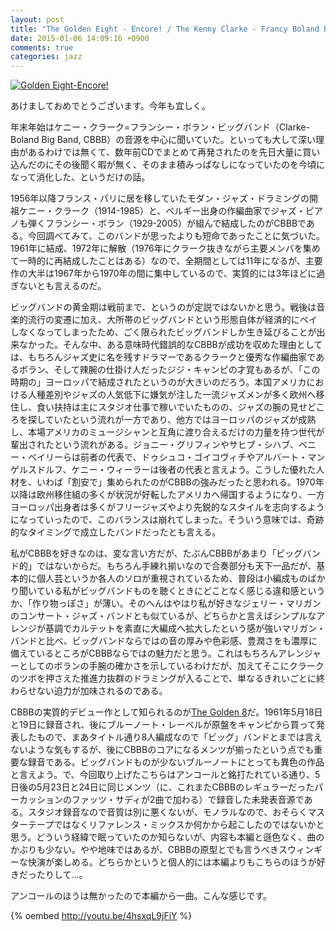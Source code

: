 ```yaml
---
layout: post
title: "The Golden Eight - Encore! / The Kenny Clarke - Francy Boland Big Band"
date: 2015-01-06 14:09:16 +0900
comments: true
categories: jazz 
---
```

<a href="http://www.amazon.co.jp/exec/obidos/ASIN/B0041AX5SY/myhumangetsme-22/ref=nosim/" name="amazletlink" target="_blank"><img src="http://ecx.images-amazon.com/images/I/41UsxM1D7nL._SL160_.jpg" alt="Golden Eight-Encore!" style="border: none;" /></a>

あけましておめでとうございます。今年も宜しく。

年末年始はケニー・クラーク=フランシー・ボラン・ビッグバンド（Clarke-Boland Big Band, CBBB）の音源を中心に聞いていた。といっても大して深い理由があるわけでは無くて、数年前CDでまとめて再発されたのを先日大量に買い込んだのにその後聞く暇が無く、そのまま積みっぱなしになっていたのを今頃になって消化した、というだけの話。

<!--more-->

1956年以降フランス・パリに居を移していたモダン・ジャズ・ドラミングの開祖ケニー・クラーク（1914-1985）と、ベルギー出身の作編曲家でジャズ・ピアノも弾くフランシー・ボラン（1929-2005）が組んで結成したのがCBBBである。今回調べてみて、このバンドが思ったよりも短命であったことに気づいた。1961年に結成、1972年に解散（1976年にクラーク抜きながら主要メンバを集めて一時的に再結成したことはある）なので、全期間としては11年になるが、主要作の大半は1967年から1970年の間に集中しているので、実質的には3年ほどに過ぎないとも言えるのだ。

ビッグバンドの黄金期は戦前まで、というのが定説ではないかと思う。戦後は音楽的流行の変遷に加え、大所帯のビッグバンドという形態自体が経済的にペイしなくなってしまったため、ごく限られたビッグバンドしか生き延びることが出来なかった。そんな中、ある意味時代錯誤的なCBBBが成功を収めた理由としては、もちろんジャズ史に名を残すドラマーであるクラークと優秀な作編曲家であるボラン、そして辣腕の仕掛け人だったジジ・キャンピの才覚もあるが、「この時期の」ヨーロッパで結成されたというのが大きいのだろう。本国アメリカにおける人種差別やジャズの人気低下に嫌気が注した一流ジャズメンが多く欧州へ移住し、食い扶持は主にスタジオ仕事で稼いでいたものの、ジャズの腕の見せどころを探していたという流れが一方であり、他方ではヨーロッパのジャズが成熟し、本場アメリカのミュージシャンと互角に渡り合えるだけの力量を持つ世代が輩出されたという流れがある。ジョニー・グリフィンやサヒブ・シハブ、ベニー・ベイリーらは前者の代表で、ドゥシュコ・ゴイコヴィチやアルバート・マンゲルスドルフ、ケニー・ウィーラーは後者の代表と言えよう。こうした優れた人材を、いわば「割安で」集められたのがCBBBの強みだったと思われる。1970年以降は欧州移住組の多くが状況が好転したアメリカへ帰国するようになり、一方ヨーロッパ出身者は多くがフリージャズやより先鋭的なスタイルを志向するようになっていったので、このバランスは崩れてしまった。そういう意味では、奇跡的なタイミングで成立したバンドだったとも言える。

私がCBBBを好きなのは、変な言い方だが、たぶんCBBBがあまり「ビッグバンド的」ではないからだ。もちろん手練れ揃いなので合奏部分も天下一品だが、基本的に個人芸というか各人のソロが重視されているため、普段は小編成ものばかり聞いている私がビッグバンドものを聴くときにどことなく感じる違和感というか、「作り物っぽさ」が薄い。そのへんはやはり私が好きなジェリー・マリガンのコンサート・ジャズ・バンドとも似ているが、どちらかと言えばシンプルなアレンジが基調でカルテットを素直に大編成へ拡大したという感が強いマリガン・バンドと比べ、ビッグバンドならではの音の厚みや色彩感、豊潤さをも濃厚に備えているところがCBBBならではの魅力だと思う。これはもちろんアレンジャーとしてのボランの手腕の確かさを示しているわけだが、加えてそこにクラークのツボを押さえた推進力抜群のドラミングが入ることで、単なるきれいごとに終わらせない迫力が加味されるのである。

CBBBの実質的デビュー作として知られるのが<a href="http://www.amazon.co.jp/exec/obidos/ASIN/B002HJ5X4K/myhumangetsme-22/ref=nosim/" name="amazletlink" target="_blank">The Golden 8</a>だ。1961年5月18日と19日に録音され、後にブルーノート・レーベルが原盤をキャンピから買って発表したもので、まあタイトル通り8人編成なので「ビッグ」バンドとまでは言えないような気もするが、後にCBBBのコアになるメンツが揃ったという点でも重要な録音である。ビッグバンドものが少ないブルーノートにとっても異色の作品と言えよう。で、今回取り上げたこちらはアンコールと銘打たれている通り、5日後の5月23日と24日に同じメンツ（に、これまたCBBBのレギュラーだったパーカッションのファッツ・サディが2曲で加わる）で録音した未発表音源である。スタジオ録音なので音質は別に悪くないが、モノラルなので、おそらくマスターテープではなくリファレンス・ミックスか何かから起こしたのではないかと思う。どういう経緯で眠っていたのか知らないが、内容も本編と遜色なく、曲のかぶりも少ない。やや地味ではあるが、CBBBの原型とでも言うべきスウィンギーな快演が楽しめる。どちらかというと個人的には本編よりもこちらのほうが好きだったりして…。

アンコールのほうは無かったので本編から一曲。こんな感じです。

{% oembed http://youtu.be/4hsxqL9jFiY %}
